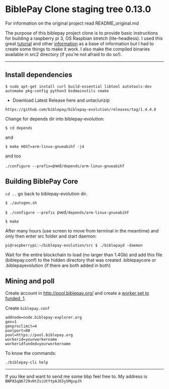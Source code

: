 BiblePay Clone staging tree 0.13.0
===============================


For information on the original project read README_original.md

The purpose of this biblepay project clone is to provide basic instructions for building a raspberry pi 3, OS Raspbian stretch (lite-headless). 
I used this great [tutorial](https://www.reddit.com/r/BiblePay/comments/7qnbp4/bbp_miner_on_pi/) and other [information](https://bitcointalk.org/index.php?topic=2388064) as a base of information but I had to create some things to make it work.
I also make the compiled binaries available in src2 directory (if you're not afraid to do so!).

***

## Install dependencies

`$ sudo apt-get install curl build-essential libtool autotools-dev automake pkg-config python3 bsdmainutils cmake`
 
 * Download Latest Release here and untar/unzip
 
 `https://github.com/biblepay/biblepay-evolution/releases/tag/1.4.4.8`

 Change for depends dir into biblepay-evolution:

 `$ cd depends`

 and

 `$ make HOST=arm-linux-gnueabihf -j4`

  and too

 `./configure --prefix=`pwd`/depends/arm-linux-gnueabihf`

## Building BiblePay Core

`cd ..` go back to biblepay-evolution dir.

`$ ./autogen.sh`

`$ ./configure --prefix `pwd`/depends/arm-linux-gnueabihf`

`$ make`

After many hours (use screen to move from terminal in the meantime) and only then enter src folder and start daemon:

`pi@raspberrypi:~/biblepay-evolution/src $ ./biblepayd -daemon`

Wait for the entire blockchain to load (no larger than 1.4Gb) and add this file (biblepay.conf) to the hidden directory that was created .biblepaycore or .biblepayevolution (if there are both added in both)

## Mining and poll

Create account in http://pool.biblepay.org/ and create a [worker set to funded, 1](https://whitewalr.us/2019/pobh-funded-mining.html).

Create `biblepay.conf` 

```
addnode=node.biblepay-explorer.org
gen=1
genproclimit=4
poolport=80
pool=https://pool.biblepay.org
workerid=yourworkername
workeridfunded=yourworkername
```
To know the commands:

`./biblepay-cli help`

***
If you like and want to send me some bbp feel free to. 
My address is `BNPA5qQ6729vHtZsiUtYtpAJ65y5MgxpJh`
